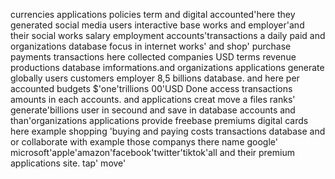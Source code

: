 
currencies applications policies term and digital accounted'here they generated social media users interactive base works and employer'and their social works salary employment accounts'transactions a daily paid and organizations database focus in internet works' and shop' purchase payments transactions here collected companies USD terms revenue productions database imformations.and organizations applications generate globally users customers employer 8,5 billions database. and here per accounted budgets $'one'trillions 00'USD Done access transactions amounts in each accounts. and applications creat move a files ranks' generate'billions user in secound and save in database accounts and than'organizations applications provide freebase premiums digital cards here example shopping 'buying and paying costs transactions database and or collaborate with example those companys there name google' microsoft'apple'amazon'facebook'twitter'tiktok'all and their premium applications site. tap' move' 

